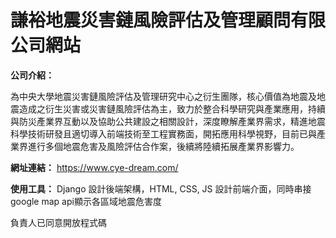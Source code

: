# 謙裕地震災害鏈風險評估及管理顧問有限公司網站

**公司介紹：**

為中央大學地震災害鏈風險評估及管理研究中心之衍生團隊，核心價值為地震及地震造成之衍生災害或災害鏈風險評估為主，致力於整合科學研究與產業應用，持續與防災產業界互動以及協助公共建設之相關設計，深度瞭解產業界需求，精進地震科學技術研發且適切導入前端技術至工程實務面，開拓應用科學視野，目前已與產業界進行多個地震危害及風險評估合作案，後續將陸續拓展產業界影響力。

**網址連結：** https://www.cye-dream.com/

**使用工具：** Django 設計後端架構，HTML, CSS, JS 設計前端介面，同時串接google map api顯示各區域地震危害度

負責人已同意開放程式碼
